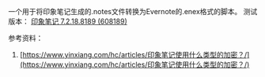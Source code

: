 一个用于将印象笔记生成的.notes文件转换为Evernote的.enex格式的脚本。
测试版本：
[印象笔记 7.2.18.8189 (608189)](http://cdn-dl.yinxiang.com/YXWin6/public/Evernote_7.2.18.8189.exe)

参考资料：
1. [https://www.yinxiang.com/hc/articles/印象笔记使用什么类型的加密？/](https://www.yinxiang.com/hc/articles/印象笔记使用什么类型的加密？/)
